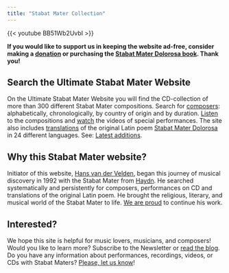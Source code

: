 ```yaml
---
title: "Stabat Mater Collection"
---
```


{{< youtube BB51Wb2UvbI >}}

**If you would like to support us in keeping the website ad-free, consider making a [donation](https://stabatmater.info/stabat-mater-collection-support/) or purchasing the [Stabat Mater Dolorosa book](https://www.amazon.com/Stabat-Mater-Dolorosa-Journey-Centuries/dp/B0CY8T9MG1). Thank you!**

## Search the Ultimate Stabat Mater Website

On the Ultimate Stabat Mater Website you will find the CD-collection of more than 300 different Stabat Mater compositions. Search for [composers](https://stabatmater.info/stabat-mater-composer/): alphabetically, chronologically, by country of origin and by duration. [Listen](https://www.youtube.com/channel/UCPUZ1hgQgIIYQeMqoJWWoXw) to the compositions and [watch](https://www.youtube.com/channel/UCPUZ1hgQgIIYQeMqoJWWoXw/featured) the videos of special performances. The site also includes [translations](https://stabatmater.info/stabat-mater-translations-and-languages/) of the original Latin poem [Stabat Mater Dolorosa](https://stabatmater.info/stabat-mater-dolorosa-about-the-poem/) in 24 different languages. See: [Latest additions](https://stabatmater.info/category/latest-addition/).

## Why this Stabat Mater website?

Initiator of this website, [Hans van der Velden](https://stabatmater.info/stabat-mater-foundation/), began this journey of musical discovery in 1992 with the Stabat Mater from [Haydn](https://stabatmater.info/stabat-mater-foundation/). He searched systematically and persistently for composers, performances on CD and translations of the original Latin poem. He brought the religious, literary, and musical world of the Stabat Mater to life. [We are proud](https://stabatmater.info/stabat-mater-foundation/) to continue his work.

## Interested?

We hope this site is helpful for music lovers, musicians, and composers! Would you like to learn more? Subscribe to the Newsletter or [read the blog](https://stabatmater.info/stabat-mater-blog/). Do you have any information about performances, recordings, videos, or CDs with Stabat Maters? [Please, let us know](https://stabatmater.info/contact/)!
